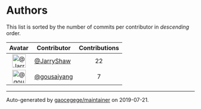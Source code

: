 # Authors

This list is sorted by the number of commits per contributor in _descending_ order.

Avatar|Contributor|Contributions
:-:|---|:-:
<img class='float-left rounded-1' src='https://avatars1.githubusercontent.com/u/15666417?v=4' width='36' height='36' alt='@JarryShaw'>|[@JarryShaw](https://github.com/JarryShaw)|22
<img class='float-left rounded-1' src='https://avatars0.githubusercontent.com/u/15073518?v=4' width='36' height='36' alt='@gousaiyang'>|[@gousaiyang](https://github.com/gousaiyang)|7

---

Auto-generated by [gaocegege/maintainer](https://github.com/gaocegege/maintainer) on 2019-07-21.
